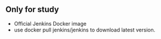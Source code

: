 ## Only for study
- Official Jenkins Docker image
- use docker pull jenkins/jenkins to download latest version.